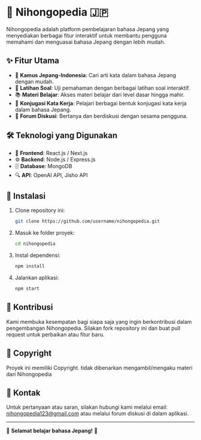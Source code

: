 # 🌸 Nihongopedia 🇯🇵

Nihongopedia adalah platform pembelajaran bahasa Jepang yang menyediakan berbagai fitur interaktif untuk membantu pengguna memahami dan menguasai bahasa Jepang dengan lebih mudah.

## ✨ Fitur Utama
- 📖 **Kamus Jepang-Indonesia**: Cari arti kata dalam bahasa Jepang dengan mudah.
- 📝 **Latihan Soal**: Uji pemahaman dengan berbagai latihan soal interaktif.
- 📚 **Materi Belajar**: Akses materi belajar dari level dasar hingga mahir.
- 🔄 **Konjugasi Kata Kerja**: Pelajari berbagai bentuk konjugasi kata kerja dalam bahasa Jepang.
- 💬 **Forum Diskusi**: Bertanya dan berdiskusi dengan sesama pengguna.

## 🛠 Teknologi yang Digunakan
- 🎨 **Frontend**: React.js / Next.js
- ⚙️ **Backend**: Node.js / Express.js
- 🗄 **Database**: MongoDB
- 🔍 **API**: OpenAI API, Jisho API

## 🚀 Instalasi
1. Clone repository ini:
   ```sh
   git clone https://github.com/username/nihongopedia.git
   ```
2. Masuk ke folder proyek:
   ```sh
   cd nihongopedia
   ```
3. Instal dependensi:
   ```sh
   npm install
   ```
4. Jalankan aplikasi:
   ```sh
   npm start
   ```

## 🤝 Kontribusi
Kami membuka kesempatan bagi siapa saja yang ingin berkontribusi dalam pengembangan Nihongopedia. Silakan fork repository ini dan buat pull request untuk perbaikan atau fitur baru.

## 📜 Copyright
Proyek ini memiliki Copyright. tidak dibenarkan mengambil/mengaku materi dari Nihongopedia

## 📩 Kontak
Untuk pertanyaan atau saran, silakan hubungi kami melalui email: nihongopedia123@gmail.com atau melalui forum diskusi di dalam aplikasi.

---
🎌 **Selamat belajar bahasa Jepang!** 🎌


